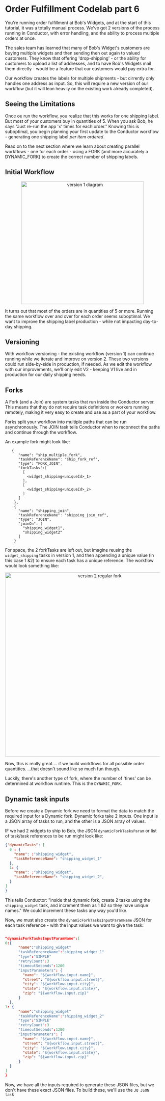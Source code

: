 # Order Fulfillment Codelab part 6

You're running order fulfillment at Bob's Widgets, and at the start of this tutorial, it was a totally manual process.  We've got 2 versions of the process running in Conductor, with error handling, and the ability to process multiple orders at once.

The sales team has learned that many of Bob's Widget's customers are buying multiple widgets and then sending then out again to valued customers.  They know that offering 'drop-shipping' - or the ability for customers to upload a list of addresses, and to have Bob's Widgets mail them directly - would be a feature that our customers would pay extra for.

Our workflow creates the labels for multiple shipments - but cirrently only handles one address as input.  So, this will require a new version of our workflow (but it will lean heavily on the existing work already completed).


## Seeing the Limitations

Once ou run the workflow, you realize that this works for one shipping label.  But most of your customers buy in quantities of 5.  When you ask Bob, he says "Just re-run the app 'x' times for each order."  Knowing this is suboptimal, you begin planning your first update to the Conductor workflow - generating one shipping label *per item ordered*.

Read on to the next section where we learn about creating parallel workflows - one for each order - using a FORK (and more accurately a DYNAMIC_FORK) to create the correct number of shipping labels.


##  Initial Workflow

<p align="center"><img src="/content/img/codelab/of1_diagram.png" alt="version 1 diagram" width="400" style={{paddingBottom: 40, paddingTop: 40}} /></p>

It turns out that most of the orders are in quantities of 5 or more. Running the same workflow over and over for each order seems suboptimal.  We want to improve the shipping label production - while not impacting day-to-day shipping.

## Versioning

With workflow versioning - the existing workflow (version 1) can continue running while we iterate and improve on version 2. These two versions could run side-by-side in production, if needed.  As we edit the workflow with our improvements, we'll only edit V2 - keeping V1 live and in production for our daily shipping needs.

## Forks

A Fork (and a Join) are system tasks that run inside the Conductor server. This means that they do not require task definitions or workers running remotely, making it very easy to create and use as a part of your workflow.

Forks split your workflow into multiple paths that can be run asynchronously.  The JOIN task tells Conductor when to reconnect the paths and continue through the workflow.

An example fork might look like:
```
   {
      "name": "ship_multiple_fork",
      "taskReferenceName": "ship_fork_ref",
      "type": "FORK_JOIN",
      "forkTasks":[
        [
          <widget_shipping<uniqueId>_1>
        ],
        [
          <widget_shipping<uniqueId>_2>
        ]
      ]
    },
    {
      "name": "shipping_join",
      "taskReferenceName": "shipping_join_ref",
      "type": "JOIN",
      "joinOn": [
        "shipping_widget1",
        "shipping_widget2"
      ]
    }
```
For space, the 2 forkTasks are left out, but imagine reusing the ```widget_shipping``` tasks in version 1, and then appending a unique value (in this case 1 &2) to ensure each task has a unique reference.  The workflow would look something like:

<p align="center"><img src="/content/img/codelab/of4_forkexample.png" alt="version 2 regular fork" width="600" style={{paddingBottom: 40, paddingTop: 40}} /></p>

Now, this is really great.... if we build workflows for all possible order quantities.  ...that doesn't sound like so much fun though.

Luckily, there's another type of fork, where the number of 'tines' can be determined at workflow runtime.  This is the ```DYNAMIC_FORK```.

## Dynamic task inputs

Before we create a Dynamic fork we need to format the data to match the required input for a Dynamic fork.  Dynamic forks take 2 inputs. One input is a JSON array of tasks to run, and the other is a JSON array of values.  

IF we had 2 widgets to ship to Bob, the JSON ```dynamicForkTasksParam``` or list of task/task references to be run might look like:

```json
{"dynamicTasks": [
  0 : {
    "name": :"shipping_widget",
    "taskReferenceName": "shipping_widget_1"
  },
  1: {
    "name": :"shipping_widget",
    "taskReferenceName": "shipping_widget_2",
  }
]
}
```

This tells Conductor: "inside that dynamic fork, create 2 tasks using the ```shipping_widget``` task, and increment them as 1 &2 so they have unique names."  We could increment these tasks any way you'd like.

Now, we must also create the ```dynamicForkTasksInputParamName``` JSON for each task reference - with the input values we want to give the task:

```json

"dynamicForkTasksInputParamName":[
0:{
      "name":"shipping_widget"
      "taskReferenceName":"shipping_widget_1"
      "type":"SIMPLE"
      "retryCount":3
      "timeoutSeconds":1200
      "inputParameters": {
        "name": "${workflow.input.name}",
        "street": "${workflow.input.street}",
        "city": "${workflow.input.city}",
        "state": "${workflow.input.state}",
        "zip": "${workflow.input.zip}"
      }
  },
1: {
      "name":"shipping_widget"
      "taskReferenceName":"shipping_widget_2"
      "type":"SIMPLE"
      "retryCount":3
      "timeoutSeconds":1200
      "inputParameters": {
        "name": "${workflow.input.name}",
        "street": "${workflow.input.street}",
        "city": "${workflow.input.city}",
        "state": "${workflow.input.state}",
        "zip": "${workflow.input.zip}"
      }
  }
]
}
```

Now, we have all the inputs required to generate these JSON files, but we don't have these exact JSON files.  To build these, we'll use the ```JQ JSON task```